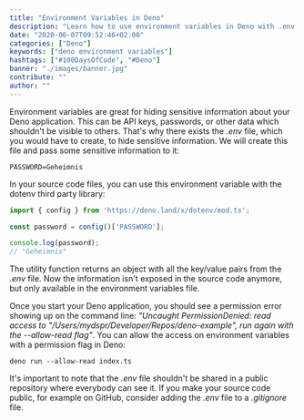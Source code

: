 ```yaml
---
title: "Environment Variables in Deno"
description: "Learn how to use environment variables in Deno with .env and dotenv for sensitive data ..."
date: "2020-06-07T09:52:46+02:00"
categories: ["Deno"]
keywords: ["deno environment variables"]
hashtags: ["#100DaysOfCode", "#Deno"]
banner: "./images/banner.jpg"
contribute: ""
author: ""
---
```


<Sponsorship />

Environment variables are great for hiding sensitive information about your Deno application. This can be API keys, passwords, or other data which shouldn't be visible to others. That's why there exists the *.env* file, which you would have to create, to hide sensitive information. We will create this file and pass some sensitive information to it:

```text
PASSWORD=Geheimnis
```

In your source code files, you can use this environment variable with the dotenv third party library:

```javascript
import { config } from 'https://deno.land/x/dotenv/mod.ts';

const password = config()['PASSWORD'];

console.log(password);
// "Geheimnis"
```

The utility function returns an object with all the key/value pairs from the *.env* file. Now the information isn't exposed in the source code anymore, but only available in the environment variables file.

Once you start your Deno application, you should see a permission error showing up on the command line: *"Uncaught PermissionDenied: read access to "/Users/mydspr/Developer/Repos/deno-example", run again with the --allow-read flag"*. You can allow the access on environment variables with a permission flag in Deno:

```text
deno run --allow-read index.ts
```

It's important to note that the *.env* file shouldn't be shared in a public repository where everybody can see it. If you make your source code public, for example on GitHub, consider adding the *.env* file to a *.gitignore* file.